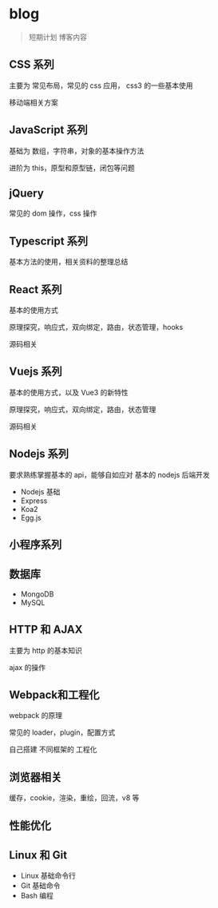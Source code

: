 # blog


> 短期计划 博客内容


## CSS 系列

主要为 常见布局，常见的 css 应用， css3 的一些基本使用

移动端相关方案

## JavaScript 系列

基础为 数组，字符串，对象的基本操作方法

进阶为 this，原型和原型链，闭包等问题

## jQuery

常见的 dom 操作，css 操作

## Typescript 系列

基本方法的使用，相关资料的整理总结


## React 系列

基本的使用方式

原理探究，响应式，双向绑定，路由，状态管理，hooks

源码相关

## Vuejs 系列

基本的使用方式，以及 Vue3 的新特性

原理探究，响应式，双向绑定，路由，状态管理

源码相关

## Nodejs 系列

要求熟练掌握基本的 api，能够自如应对 基本的 nodejs 后端开发

- Nodejs 基础
- Express
- Koa2
- Egg.js

## 小程序系列




## 数据库

- MongoDB
- MySQL

## HTTP 和 AJAX
主要为 http 的基本知识

ajax 的操作


## Webpack和工程化

webpack 的原理

常见的 loader，plugin，配置方式

自己搭建 不同框架的 工程化


## 浏览器相关

缓存，cookie，渲染，重绘，回流，v8 等


## 性能优化




## Linux 和 Git

- Linux 基础命令行
- Git 基础命令
- Bash 编程


